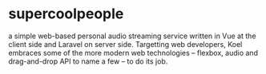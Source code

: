 # supercoolpeople
a simple web-based personal audio streaming service written in Vue at the client side and Laravel on server side. Targetting web developers, Koel embraces some of the more modern web technologies – flexbox, audio and drag-and-drop API to name a few – to do its job.
